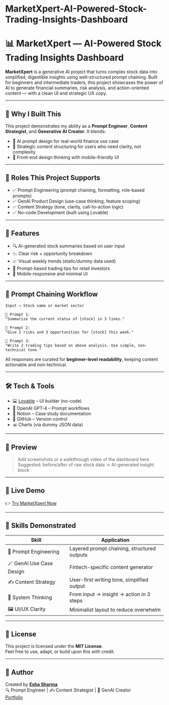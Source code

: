 # MarketXpert-AI-Powered-Stock-Trading-Insights-Dashboard
# 📊 MarketXpert — AI-Powered Stock Trading Insights Dashboard

**MarketXpert** is a generative AI project that turns complex stock data into simplified, digestible insights using well-structured prompt chaining. Built for beginners and intermediate traders, this project showcases the power of AI to generate financial summaries, risk analysis, and action-oriented content — with a clean UI and strategic UX copy.

---

## 🎯 Why I Built This

This project demonstrates my ability as a **Prompt Engineer**, **Content Strategist**, and **Generative AI Creator**. It blends:

- 📌 AI prompt design for real-world finance use case  
- 🧠 Strategic content structuring for users who need clarity, not complexity  
- 🎨 Front-end design thinking with mobile-friendly UI  

---

## 💼 Roles This Project Supports

- ✅ Prompt Engineering (prompt chaining, formatting, role-based prompts)  
- ✅ GenAI Product Design (use-case thinking, feature scoping)  
- ✅ Content Strategy (tone, clarity, call-to-action logic)  
- ✅ No-code Development (built using Lovable)

---

## 🚀 Features

- 🔍 AI-generated stock summaries based on user input  
- 📉 Clear risk + opportunity breakdown  
- 📈 Visual weekly trends (static/dummy data used)  
- 🧠 Prompt-based trading tips for retail investors  
- 📱 Mobile-responsive and minimal UI  

---

## 🧠 Prompt Chaining Workflow

```
Input → Stock name or market sector

🔹 Prompt 1:
"Summarize the current status of [stock] in 3 lines."

🔹 Prompt 2:
"Give 2 risks and 3 opportunities for [stock] this week."

🔹 Prompt 3:
"Write 2 trading tips based on above analysis. Use simple, non-technical tone."
```

All responses are curated for **beginner-level readability**, keeping content actionable and non-technical.

---

## 🛠 Tech & Tools

- 💻 [Lovable](https://marketexpertdash.lovable.app/) – UI builder (no-code)  
- 🤖 OpenAI GPT-4 – Prompt workflows  
- 🧾 Notion – Case study documentation  
- 🐙 GitHub – Version control  
- 📊 Charts (via dummy JSON data)

---

## 📸 Preview

> Add screenshots or a walkthrough video of the dashboard here  
> Suggested: before/after of raw stock data → AI-generated insight block  

---

## 🔗 Live Demo

👉 [Try MarketXpert Now](https://marketexpertdash.lovable.app/)

---

## 🧩 Skills Demonstrated

| Skill | Application |
|-------|-------------|
| 🧠 Prompt Engineering | Layered prompt chaining, structured outputs |
| 🪄 GenAI Use Case Design | Fintech-specific content generator |
| ✍️ Content Strategy | User-first writing tone, simplified output |
| 🧱 System Thinking | From input → insight → action in 3 steps |
| 🖼️ UI/UX Clarity | Minimalist layout to reduce overwhelm |

---

## 📄 License

This project is licensed under the **MIT License**.  
Feel free to use, adapt, or build upon this with credit.

---

## 👤 Author

Created by **[Esha Sharma](https://eshadesignportfolio.framer.website)**  
🔍 Prompt Engineer | ✍️ Content Strategist | 🤖 GenAI Creator  
 [Portfolio](https://eshadesignportfolio.framer.website)
